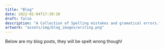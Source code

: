 ```yaml
---
title: "Blog"
date: 2022-02-04T17:39:10
draft: false
description: "A Collection of Spelling mistakes and gramatical errors."
artwork: "assets/img/blog_images/writing.png"
---
```

Below are my blog posts, they will be spelt wrong though!